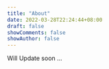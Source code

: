 ```yaml
---
title: "About"
date: 2022-03-28T22:24:44+08:00
draft: false
showComments: false
showAuthor: false
---
```


Will Update soon ...
